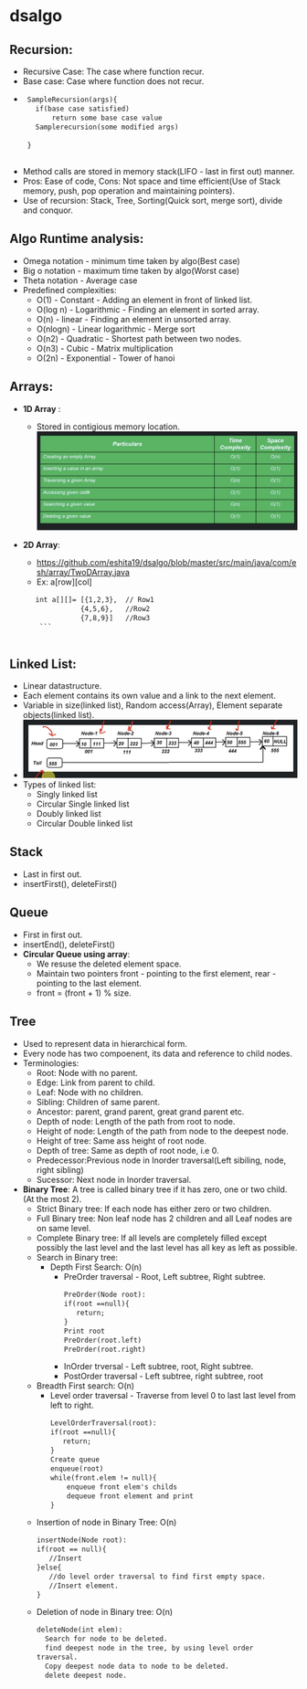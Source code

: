 # dsalgo

## Recursion:
   - Recursive Case:  The case where function recur.
   - Base case: Case where function does not recur.
   - ```
      SampleRecursion(args){
        if(base case satisfied)
            return some base case value
        Samplerecursion(some modified args)    
      
      }
      
      ```
   - Method calls are stored in memory stack(LIFO - last in first out) manner. 
   - Pros: Ease of code, Cons: Not space and time efficient(Use of Stack memory, push, pop operation and maintaining pointers).
   - Use of recursion: Stack, Tree, Sorting(Quick sort, merge sort), divide and conquor.

## Algo Runtime analysis:
   - Omega notation - minimum time taken by algo(Best case)
   - Big o notation - maximum time taken by algo(Worst case)
   - Theta notation - Average case
   - Predefined complexities:
      - O(1) - Constant - Adding an element in front of linked list.
      - O(log n) - Logarithmic - Finding an element in sorted array.
      - O(n) - linear - Finding an element in unsorted array.
      - O(nlogn) - Linear logarithmic - Merge sort
      - O(n2) - Quadratic - Shortest path between two nodes.
      - O(n3) - Cubic - Matrix multiplication
      - O(2n) - Exponential - Tower of hanoi
  
## Arrays:
   - **1D Array** : 
      - Stored in contigious memory location.
        <img src="https://github.com/eshita19/dsalgo/blob/master/src/main/resources/Screenshot%202020-01-11%20at%202.52.38%20PM.png">
        
   - **2D Array**:
     - https://github.com/eshita19/dsalgo/blob/master/src/main/java/com/esh/array/TwoDArray.java
     - Ex:  a[row][col]
     ``` 
        int a[][]= [{1,2,3},  // Row1   
                   {4,5,6},   //Row2
                   {7,8,9}]   //Row3
         ```          
         
## Linked List: 
   - Linear datastructure.
   - Each element contains its own value and a link to the next element.
   - Variable in size(linked list), Random access(Array), Element separate objects(linked list).
   - <img src="https://github.com/eshita19/dsalgo/blob/master/src/main/resources/Screenshot%202020-01-11%20at%203.40.44%20PM.png">
   - Types of linked list:
     - Singly linked list
     - Circular Single linked list
     - Doubly linked list
     - Circular Double linked list

## Stack
  - Last in first out.
  - insertFirst(), deleteFirst()
## Queue
   - First in first out.
   - insertEnd(), deleteFirst()
   - **Circular Queue using array**:
     - We resuse the deleted element space.
     - Maintain two pointers front - pointing to the first element, rear - pointing to the last element.
     - front = (front + 1) % size.
  
## Tree
   - Used to represent data in hierarchical form.
   - Every node has two compoenent, its data and reference to child nodes.
   - Terminologies:
      - Root: Node with no parent.
      - Edge: Link from parent to child.
      - Leaf: Node with no children.
      - Sibling: Children of same parent.
      - Ancestor: parent, grand parent, great grand parent etc.
      - Depth of node: Length of the path from root to node.
      - Height of node: Length of the path from node to the deepest node.
      - Height of tree: Same ass height of root node.
      - Depth of tree: Same as depth of root node, i.e 0.
      - Predecessor:Previous node in Inorder traversal(Left sibiling, node, right sibling)
      - Sucessor: Next node in Inorder traversal.
   - **Binary Tree**: A tree is called binary tree if it has zero, one or two child.(At the most 2).
      - Strict Binary tree: If each node has either zero or two children.
      - Full Binary tree: Non leaf node has 2 children and all Leaf nodes are on same level.
      - Complete Binary tree: If all levels are completely filled except possibly the last level and the last level has all key as left as possible.
      - Search in Binary tree:
        - Depth First Search: O(n)
          - PreOrder traversal - Root, Left subtree, Right subtree.
            ```
            PreOrder(Node root):
            if(root ==null){
               return;
            }
            Print root
            PreOrder(root.left)
            PreOrder(root.right)
            ```
          - InOrder trversal - Left subtree, root, Right subtree.
          - PostOrder traversal - Left subtree, right subtree, root
       - Breadth First search: O(n)
         - Level order traversal - Traverse from level 0 to last last level from left to right.
           ```
           LevelOrderTraversal(root):
           if(root ==null){
              return;
           }
           Create queue
           enqueue(root)
           while(front.elem != null){
               enqueue front elem's childs
               dequeue front element and print
           }       
           ```
      - Insertion of node in Binary Tree: O(n)
         ```
         insertNode(Node root):
         if(root == null){
            //Insert
         }else{
            //do level order traversal to find first empty space.
            //Insert element.
         }
         
         ```
     - Deletion of node in Binary tree: O(n)
       ```
       deleteNode(int elem):
         Search for node to be deleted.
         find deepest node in the tree, by using level order traversal.
         Copy deepest node data to node to be deleted. 
         delete deepest node.
       ```
      
        
           
         
         
      

     
     
   
   
  
      
